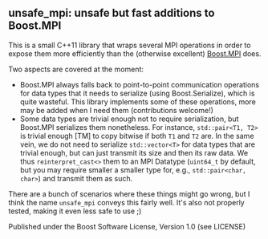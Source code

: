 ## unsafe_mpi: unsafe but fast additions to Boost.MPI

This is a small C++11 library that wraps several MPI operations in order to expose them more efficiently than the (otherwise excellent) [Boost.MPI](http://www.boost.org/libs/mpi) does.

Two aspects are covered at the moment:
- Boost.MPI always falls back to point-to-point communication operations for data types that it needs to serialize (using Boost.Serialize), which is quite wasteful. This library implements some of these operations, more may be added when I need them (contributions welcome!)
- Some data types are trivial enough not to require serialization, but Boost.MPI serializes them nonetheless. For instance, `std::pair<T1, T2>` is trivial enough [TM] to copy bitwise if both `T1` and `T2` are. In the same vein, we do not need to serialize `std::vector<T>` for data types that are trivial enough, but can just transmit its size and then its raw data. We thus `reinterpret_cast<>` them to an MPI Datatype (`uint64_t` by default, but you may require smaller a smaller type for, e.g., `std::pair<char, char>`) and transmit them as such.

There are a bunch of scenarios where these things might go wrong, but I think the name `unsafe_mpi` conveys this fairly well. It's also not properly tested, making it even less safe to use ;)

Published under the Boost Software License, Version 1.0 (see LICENSE)

